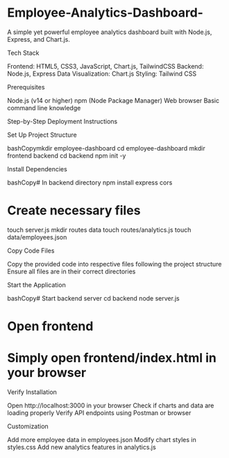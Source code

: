 # Employee-Analytics-Dashboard-
A simple yet powerful employee analytics dashboard built with Node.js, Express, and Chart.js.

Tech Stack

Frontend: HTML5, CSS3, JavaScript, Chart.js, TailwindCSS
Backend: Node.js, Express
Data Visualization: Chart.js
Styling: Tailwind CSS

Prerequisites

Node.js (v14 or higher)
npm (Node Package Manager)
Web browser
Basic command line knowledge

Step-by-Step Deployment Instructions

Set Up Project Structure

bashCopymkdir employee-dashboard
cd employee-dashboard
mkdir frontend backend
cd backend
npm init -y

Install Dependencies

bashCopy# In backend directory
npm install express cors

# Create necessary files
touch server.js
mkdir routes data
touch routes/analytics.js
touch data/employees.json

Copy Code Files


Copy the provided code into respective files following the project structure
Ensure all files are in their correct directories


Start the Application

bashCopy# Start backend server
cd backend
node server.js

# Open frontend
# Simply open frontend/index.html in your browser

Verify Installation


Open http://localhost:3000 in your browser
Check if charts and data are loading properly
Verify API endpoints using Postman or browser

Customization

Add more employee data in employees.json
Modify chart styles in styles.css
Add new analytics features in analytics.js


